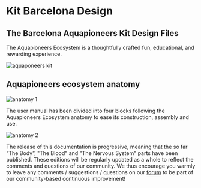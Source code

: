 # Kit Barcelona Design
## The Barcelona Aquapioneers Kit Design Files

The Aquapioneers Ecosystem is a thoughtfully crafted fun, educational, and rewarding experience.

![aquaponeers kit](https://i.imgur.com/wF4Udhk.png)

## Aquapioneers ecosystem anatomy

![anatomy 1](https://i.imgur.com/icRaAQa.png)

The user manual has been divided into four blocks following the Aquapioneers Ecosystem anatomy to ease its construction, assembly and use.

![anatomy 2](http://aquapioneers.io/wp-content/uploads/2018/10/Screen-Shot-2018-10-25-at-19.42.11.png)

The release of this documentation is progressive, meaning that the so far “The Body”, "The Blood" and "The Nervous System" parts have been published. These editions will be regularly updated as a whole to reflect the comments and questions of our community. We thus encourage you warmly to leave any comments / suggestions / questions on our [forum](http://aquapioneers.io/community-forum/) to be part of our community-based continuous improvement!
